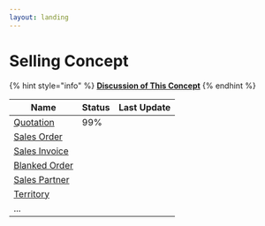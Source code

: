 ```yaml
---
layout: landing
---
```


# Selling Concept

{% hint style="info" %}
****[**Discussion of This Concept**](https://github.com/bumicode/erp-dev-docs/discussions?discussions\_q=label%3A%22Selling+Module%22)****
{% endhint %}

| Name                              | Status | Last Update |
| --------------------------------- | ------ | ----------- |
| [Quotation](quotation.md)         | 99%    |             |
| [Sales Order](sales-order.md)     |        |             |
| [Sales Invoice](sales-invoice.md) |        |             |
| [Blanked Order](blanked-order.md) |        |             |
| [Sales Partner](sales-partner.md) |        |             |
| [Territory](territory.md)         |        |             |
| ...                               |        |             |
